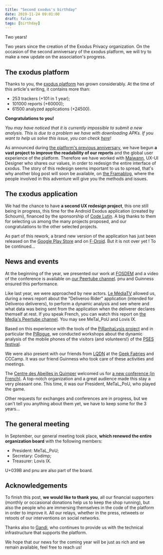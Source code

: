 ```yaml
---
title: "Second εxodus's birthday"
date: 2019-11-24 09:01:00
draft: false
tags: [birthday]
---
```


Two years!

Two years since the creation of the Exodus Privacy organization. On the occasion of the second anniversary of the εxodus platform, we will try to make a new update on the association's progress.

## The εxodus platform

Thanks to you, the [εxodus platform](https://reports.exodus-privacy.eu.org/) has grown considerably. At the time of this article's writing, it contains more than:

* 253 trackers (+101 in 1 year);
* 101000 reports (+60000);
* 61500 analyzed applications (+24500).

**Congratulations to you!**

*You may have noticed that it is currently impossible to submit a new analysis. This is due to a problem we have with downloading APKs. If you want to help us solve this issue, you can check [here](https://github.com/yeriomin/token-dispenser/issues/23)!*

As announced during [the platform's previous anniversary](/en/post/anniversaire/), we have begun **a vast project to improve the readability of our reports** and the global user experience of the platform. Therefore we have worked with [Maiwann](https://www.maiwann.net/), UX-UI Designer who shares our values, in order to redesign the entire interface of εxodus. The story of this redesign seems important to us to spread, that's why another blog post will soon be available, on [the Framablog](https://framablog.org), where the people involved in this adventure will give you the methods and issues.

## The εxodus application

We had the chance to have **a second UX redesign project**, this one still being in progress, this time for the Android Exodus application (created by Schoumi), financed by the sponsorship of [Code Lutin](https://www.codelutin.com/). A big thanks to them for selecting us among the many projects proposed, and our congratulations to the other selected projects.

As part of this rework, a brand new version of the application has just been released on the [Google Play Store](https://play.google.com/store/apps/details?id=org.eu.exodus_privacy.exodusprivacy) and on [F-Droid](https://f-droid.org/fr/packages/org.eu.exodus_privacy.exodusprivacy). But it is not over yet ! To be continued...

## News and events

At the beginning of the year, we presented our work at [FOSDEM](https://archive.fosdem.org/2019/) and a video of the conference is available on [our Peertube channel](https://peertube.tamanoir.foucry.net/videos/watch/596cadb2-6055-437a-bd86-3b0e98458ca1). pnu and Guinness ensured this performance.

Like last year, we were approached by new actors. [Le MédiaTV](https://www.lemediatv.fr/) allowed us, during a news report about the "Deliveroo Rider" application (intended for Deliveroo deliverers), to perform a dynamic analysis and see where and what data was being sent from the application when the deliverer declares themself at rest. If you speak French, you can watch this report on [the Media's Peertube channel](https://video.lemediatv.fr/videos/watch/beb14431-268f-482d-997d-53d092e645db). You may see MeTal_PoU and Lovis IX.

Based on this experience with the tools of the [PiRanhaLysis project](https://piranhalysis.github.io/) and in particular the [PiRogue](https://github.com/PiRanhaLysis/PiRogue), we conducted workshops about the dynamic analysis of the mobile phones of the visitors (and volunteers!) of the [PSES festival](https://passageenseine.fr/).

We were also present with our friends from [LQDN](https://www.laquadrature.net/en/) at the [Geek Faëries](https://www.geekfaeries.fr/) and CCCamp. It was our friend Guinness who took care of these activities and meetings.

The [Centre des Abeilles in Quimper](http://www.centredesabeilles.fr/) welcomed us for [a new conference (in French)](http://www.centredesabeilles.fr/). A top-notch organization and a great audience made this stay a very pleasant one. This time, it was our President, MeTaL_PoU, who played the game.

Other requests for exchanges and conferences are in progress, but we can't tell you anything about them yet, we have to keep some for the 3 years…

## The general meeting

In September, our general meeting took place, **which renewed the entire organization board** with the following members:

* President: MeTaL_PoU;
* Secretary: Codimp;
* Treasurer: Lovis IX.

U+039B and pnu are also part of the board.

## Acknowledgements

To finish this post, **we would like to thank you**, all our financial supporters (monthly or occasional donations help us to keep the shop running), but also the people who are immersing themselves in the code of the platform in order to improve it. All our relays, whether in the press, retweets or retoots of our interventions on social networks.

Thanks also to [Gandi](https://news.gandi.net/en/2019/09/gandi-supports-exodus-privacy/), who continues to provide us with the technical infrastructure that supports the platform.

We hope that our news for the coming year will be just as rich and we remain available, feel free to reach us!
